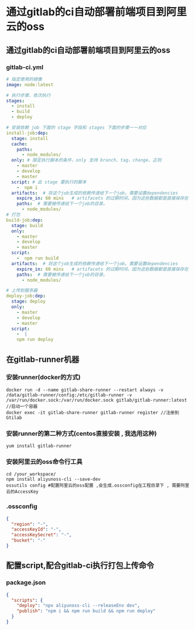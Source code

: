 # 通过gitlab的ci自动部署前端项目到阿里云的oss


## 通过gitlab的ci自动部署前端项目到阿里云的oss

### gitlab-ci.yml
```yml
# 指定使用的镜像
image: node:latest

# 执行步骤，依次执行
stages:
  - install
  - build
  - deploy

# 安装依赖 job 下面的 stage 字段和 stages 下面的步骤一一对应
install-job:dep:
  stage: install
  cache:
    paths:
      - node_modules/
  only: # 限定执行脚本的条件，only 支持 branch、tag、change、正则
    - master
    - develop
    - master
  script: # 此 stage 要执行的脚本
    -  npm i
  artifacts:  # 将这个job生成的依赖传递给下一个job。需要设置dependencies
    expire_in: 60 mins   # artifacets 的过期时间，因为这些数据都是直接保存在 Gitlab 机器上的，过于久远的资源就可以删除掉了
    paths:  # 需要被传递给下一个job的目录。
      - node_modules/
# 打包
build-job:dep:
  stage: build
  only:
    - master
    - develop
    - master
  script:
    -  npm run build
  artifacts:  # 将这个job生成的依赖传递给下一个job。需要设置dependencies
    expire_in: 60 mins   # artifacets 的过期时间，因为这些数据都是直接保存在 Gitlab 机器上的，过于久远的资源就可以删除掉了
    paths:  # 需要被传递给下一个job的目录。
      - node_modules/

# 上传到服务器
deploy-job:dep:
  stage: deploy
  only:
    - master
    - develop
    - master
  script:
    -  |
    npm run deploy
```


## 在gitlab-runner机器
### 安装runner(docker的方式)
```shell
docker run -d --name gitlab-share-runner --restart always -v /data/gitlab-runner/config:/etc/gitlab-runner -v /var/run/docker.sock:/var/run/docker.sock gitlab/gitlab-runner:latest //启动一个容器
docker exec -it gitlab-share-runner gitlab-runner register //注册到Gtilab
```
### 安装runner的第二种方式(centos直接安装 , 我选用这种)
```shell
yum install gitlab-runner
```

### 安装阿里云的oss命令行工具
```shell
cd /your_workspace/
npm install aliyunoss-cli --save-dev
ossutils config #配置阿里云的oss配置 ,会生成.ossconfig在工程目录下 , 需要阿里云的AccessKey
```
### .ossconfig
```json
{
  "region": "-",
  "accessKeyId": "-",
  "accessKeySecret": "-",
  "bucket": "-"
}
```

## 配置script,配合gitlab-ci执行打包上传命令
### package.json
```json
{
  "scripts": {
    "deploy": "npx aliyunoss-cli --releaseEnv dev",
    "publish": "npm i && npm run build && npm run deploy"
  }
}
```


